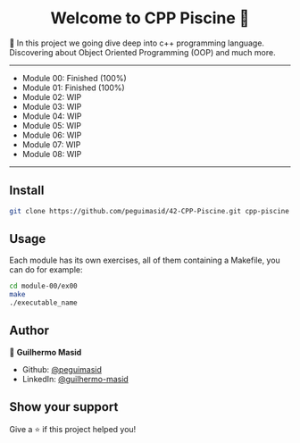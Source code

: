 <h1 align="center">Welcome to CPP Piscine 👋</h1>
<p>🐠 In this project we going dive deep into c++ programming language. Discovering about Object Oriented Programming (OOP) and much more.</p>

---

- Module 00: Finished (100%)
- Module 01: Finished (100%)
- Module 02: WIP
- Module 03: WIP
- Module 04: WIP
- Module 05: WIP
- Module 06: WIP
- Module 07: WIP
- Module 08: WIP

---

## Install

```sh
git clone https://github.com/peguimasid/42-CPP-Piscine.git cpp-piscine
```

## Usage

<p>Each module has its own exercises, all of them containing a Makefile, you can do for example:</p>

```sh
cd module-00/ex00
make
./executable_name
```

## Author

👤 **Guilhermo Masid**

- Github: [@peguimasid](https://github.com/peguimasid)
- LinkedIn: [@guilhermo-masid](https://linkedin.com/in/guilhermo-masid-494677b8)

## Show your support

Give a ⭐️ if this project helped you!

